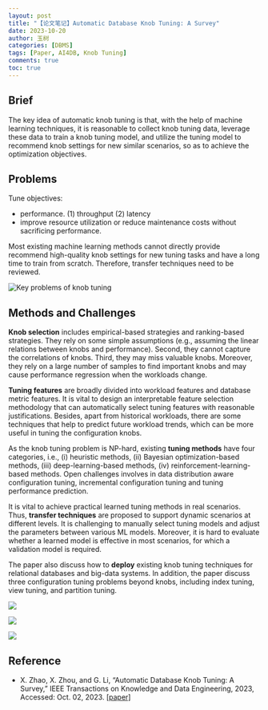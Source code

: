 ```yaml
---
layout: post
title: "【论文笔记】Automatic Database Knob Tuning: A Survey"
date: 2023-10-20
author: 玉树
categories: [DBMS]
tags: [Paper, AI4DB, Knob Tuning]
comments: true
toc: true
---
```


## Brief

The key idea of automatic knob tuning is that, with the help of machine learning techniques, it is reasonable to collect knob tuning data, leverage these data to train a knob tuning model, and utilize the tuning model to recommend knob settings for new similar scenarios, so as to achieve the optimization objectives.

## Problems

Tune objectives:

- performance. (1) throughput (2) latency
- improve resource utilization or reduce maintenance costs without sacrificing performance.

Most existing machine learning methods cannot directly provide recommend high-quality knob settings for new tuning tasks and have a long time to train from scratch. Therefore, transfer techniques need to be reviewed.

![Key problems of knob tuning](https://s2.loli.net/2024/02/25/gW73OAHUTbqam2o.jpg)

## Methods and Challenges

**Knob selection** includes empirical-based strategies and ranking-based strategies. They rely on some simple assumptions (e.g., assuming the linear relations between knobs and performance). Second, they cannot capture the correlations of knobs. Third, they may miss valuable knobs. Moreover, they rely on a large number of samples to find important knobs and may cause performance regression when the workloads change.

**Tuning features** are broadly divided into workload features and database metric features. It is vital to design an interpretable feature selection methodology that can automatically select tuning features with reasonable justifications. Besides, apart from historical workloads, there are some techniques that help to predict future workload trends, which can be more useful in tuning the configuration knobs.

As the knob tuning problem is NP-hard, existing **tuning methods** have four categories, i.e., (i) heuristic methods, (ii) Bayesian optimization-based methods, (iii) deep-learning-based methods, (iv) reinforcement-learning-based methods. Open challenges involves in data distribution aware configuration tuning, incremental configuration tuning and tuning performance prediction.

It is vital to achieve practical learned tuning methods in real scenarios. Thus, **transfer techniques** are proposed to support dynamic scenarios at different levels. It is challenging to manually select tuning models and adjust the parameters between various ML models. Moreover, it is hard to evaluate whether a learned model is effective in most scenarios, for which a validation model is required.

The paper also discuss how to **deploy** existing knob tuning techniques for relational databases and big-data systems. In addition, the paper discuss three configuration tuning problems beyond knobs, including index tuning, view tuning, and partition tuning.

![](https://s2.loli.net/2024/02/25/fGbFcj1iy8WNtme.jpg)

![](https://s2.loli.net/2024/02/25/kA5u2vyZTDSR1Lo.jpg)

![](https://s2.loli.net/2024/02/25/AevD5REFiTrGYNy.jpg)

## Reference

- X. Zhao, X. Zhou, and G. Li, “Automatic Database Knob Tuning: A Survey,” IEEE Transactions on Knowledge and Data Engineering, 2023, Accessed: Oct. 02, 2023. [[paper]](https://dbgroup.cs.tsinghua.edu.cn/ligl/papers/tuning-survey.pd)
